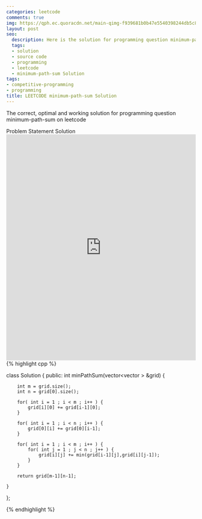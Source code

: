 ```yaml
---
categories: leetcode
comments: true
img: https://qph.ec.quoracdn.net/main-qimg-f939681b0b47e5540398244db5c8966f?convert_to_webp=true
layout: post
seo:
  description: Here is the solution for programming question minimum-path-sum on leetcode
  tags:
  - solution
  - source code
  - programming
  - leetcode
  - minimum-path-sum Solution
tags:
- competitive-programming
- programming
title: LEETCODE minimum-path-sum Solution
---
```

The correct, optimal and working solution for programming question minimum-path-sum on leetcode

<div class="ui secondary pointing large menu">
  <a class="grey item" data-tab="problem-statement">
    Problem Statement
  </a>
  <a class="active item grey" data-tab="solution">
    Solution
  </a>
</div>
<div class="ui bottom attached tab" data-tab="problem-statement">
    <iframe src="https://leetcode.com/problems/minimum-path-sum/" width="100%" height="600px" style="overflow: scroll; border: none;"></iframe>
</div>
<div class="ui bottom attached active tab" data-tab="solution">
{% highlight cpp %}

class Solution {
public:
    int minPathSum(vector<vector<int> > &grid) {
        
        int m = grid.size();
        int n = grid[0].size();
        
        for( int i = 1 ; i < m ; i++ ) {
            grid[i][0] += grid[i-1][0];
        }
        
        for( int i = 1 ; i < n ; i++ ) {
            grid[0][i] += grid[0][i-1];
        }
        
        for( int i = 1 ; i < m ; i++ ) {
            for( int j = 1 ; j < n ; j++ ) {
                grid[i][j] += min(grid[i-1][j],grid[i][j-1]);
            }
        }
        
        return grid[m-1][n-1];
        
    }
};

{% endhighlight %}
</div>
